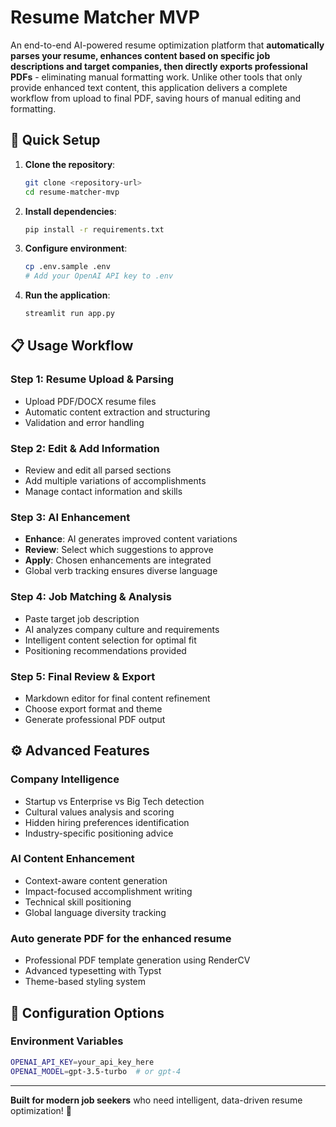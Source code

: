 # Resume Matcher MVP

An end-to-end AI-powered resume optimization platform that **automatically parses your resume, enhances content based on specific job descriptions and target companies, then directly exports professional PDFs** - eliminating manual formatting work. Unlike other tools that only provide enhanced text content, this application delivers a complete workflow from upload to final PDF, saving hours of manual editing and formatting.


## 🚦 Quick Setup

1. **Clone the repository**:
   ```bash
   git clone <repository-url>
   cd resume-matcher-mvp
   ```

2. **Install dependencies**:
   ```bash
   pip install -r requirements.txt
   ```

3. **Configure environment**:
   ```bash
   cp .env.sample .env
   # Add your OpenAI API key to .env
   ```

4. **Run the application**:
   ```bash
   streamlit run app.py
   ```

## 📋 Usage Workflow

### **Step 1: Resume Upload & Parsing**
- Upload PDF/DOCX resume files
- Automatic content extraction and structuring
- Validation and error handling

### **Step 2: Edit & Add Information**
- Review and edit all parsed sections
- Add multiple variations of accomplishments
- Manage contact information and skills

### **Step 3: AI Enhancement** 
- **Enhance**: AI generates improved content variations
- **Review**: Select which suggestions to approve
- **Apply**: Chosen enhancements are integrated
- Global verb tracking ensures diverse language

### **Step 4: Job Matching & Analysis**
- Paste target job description
- AI analyzes company culture and requirements
- Intelligent content selection for optimal fit
- Positioning recommendations provided

### **Step 5: Final Review & Export**
- Markdown editor for final content refinement
- Choose export format and theme
- Generate professional PDF output


## ⚙️ Advanced Features

### **Company Intelligence**
- Startup vs Enterprise vs Big Tech detection
- Cultural values analysis and scoring
- Hidden hiring preferences identification
- Industry-specific positioning advice

### **AI Content Enhancement**
- Context-aware content generation
- Impact-focused accomplishment writing
- Technical skill positioning
- Global language diversity tracking

### **Auto generate PDF for the enhanced resume**
- Professional PDF template generation using RenderCV
- Advanced typesetting with Typst
- Theme-based styling system

## 🔧 Configuration Options

### **Environment Variables**
```bash
OPENAI_API_KEY=your_api_key_here
OPENAI_MODEL=gpt-3.5-turbo  # or gpt-4
```

---

**Built for modern job seekers** who need intelligent, data-driven resume optimization! 🎯